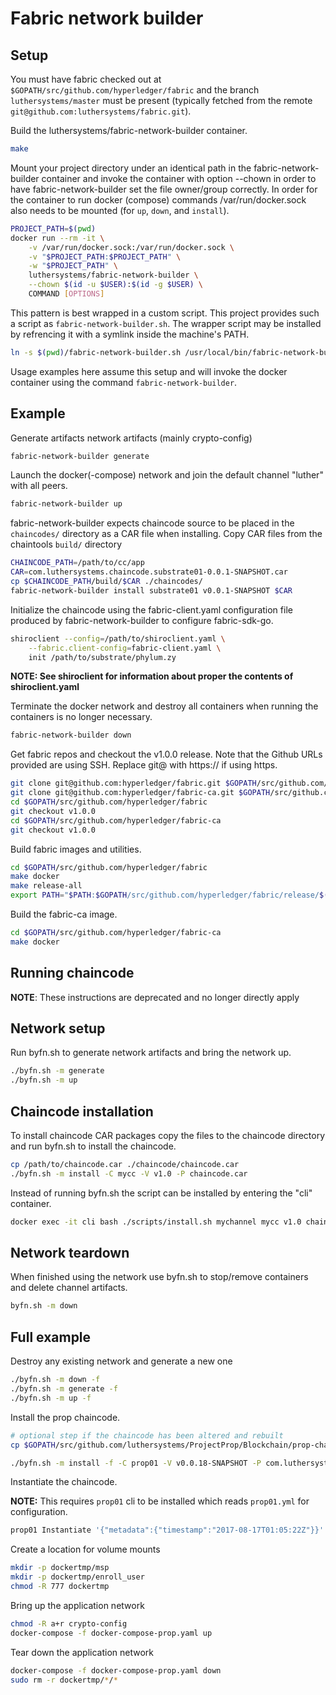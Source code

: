 # Fabric network builder

## Setup

You must have fabric checked out at `$GOPATH/src/github.com/hyperledger/fabric`
and the branch `luthersystems/master` must be present (typically fetched from
the remote `git@github.com:luthersystems/fabric.git`).

Build the luthersystems/fabric-network-builder container.

```bash
make
```

Mount your project directory under an identical path in the
fabric-network-builder container and invoke the container with option --chown
in order to have fabric-network-builder set the file owner/group correctly. In
order for the container to run docker (compose) commands /var/run/docker.sock
also needs to be mounted (for `up`, `down`, and `install`).

```sh
PROJECT_PATH=$(pwd)
docker run --rm -it \
    -v /var/run/docker.sock:/var/run/docker.sock \
    -v "$PROJECT_PATH:$PROJECT_PATH" \
    -w "$PROJECT_PATH" \
    luthersystems/fabric-network-builder \
    --chown $(id -u $USER):$(id -g $USER) \
    COMMAND [OPTIONS]
```

This pattern is best wrapped in a custom script. This project provides such a
script as `fabric-network-builder.sh`. The wrapper script may be installed by
refrencing it with a symlink inside the machine's PATH.

```bash
ln -s $(pwd)/fabric-network-builder.sh /usr/local/bin/fabric-network-builder
```

Usage examples here assume this setup and will invoke the docker container
using the command `fabric-network-builder`.

## Example

Generate artifacts network artifacts (mainly crypto-config)

```sh
fabric-network-builder generate
```

Launch the docker(-compose) network and join the default channel "luther" with
all peers.

```sh
fabric-network-builder up
```

fabric-network-builder expects chaincode source to be placed in the
`chaincodes/` directory as a CAR file when installing. Copy CAR files from
the chaintools `build/` directory

```sh
CHAINCODE_PATH=/path/to/cc/app
CAR=com.luthersystems.chaincode.substrate01-0.0.1-SNAPSHOT.car
cp $CHAINCODE_PATH/build/$CAR ./chaincodes/
fabric-network-builder install substrate01 v0.0.1-SNAPSHOT $CAR
```

Initialize the chaincode using the fabric-client.yaml configuration file
produced by fabric-network-builder to configure fabric-sdk-go.

```sh
shiroclient --config=/path/to/shiroclient.yaml \
    --fabric.client-config=fabric-client.yaml \
    init /path/to/substrate/phylum.zy
```

**NOTE:
See shiroclient for information about proper the contents of shiroclient.yaml**

Terminate the docker network and destroy all containers when running the
containers is no longer necessary.

```sh
fabric-network-builder down
```

Get fabric repos and checkout the v1.0.0 release.
Note that the Github URLs provided are using SSH. Replace git@ with https:// if using https.

```bash
git clone git@github.com:hyperledger/fabric.git $GOPATH/src/github.com/hyperledger/fabric
git clone git@github.com:hyperledger/fabric-ca.git $GOPATH/src/github.com/hyperledger/fabric-ca
cd $GOPATH/src/github.com/hyperledger/fabric
git checkout v1.0.0
cd $GOPATH/src/github.com/hyperledger/fabric-ca
git checkout v1.0.0
```

Build fabric images and utilities.

```bash
cd $GOPATH/src/github.com/hyperledger/fabric
make docker
make release-all
export PATH="$PATH:$GOPATH/src/github.com/hyperledger/fabric/release/$(go env GOOS)-$(go env GOARCH)/bin"
```

Build the fabric-ca image.

```bash
cd $GOPATH/src/github.com/hyperledger/fabric-ca
make docker
```

## Running chaincode

**NOTE**: These instructions are deprecated and no longer directly apply

## Network setup

Run byfn.sh to generate network artifacts and bring the network up.

```bash
./byfn.sh -m generate
./byfn.sh -m up
```

## Chaincode installation

To install chaincode CAR packages copy the files to the chaincode directory and
run byfn.sh to install the chaincode.

```bash
cp /path/to/chaincode.car ./chaincode/chaincode.car
./byfn.sh -m install -C mycc -V v1.0 -P chaincode.car
```

Instead of running byfn.sh the script can be installed by entering the "cli"
container.

```bash
docker exec -it cli bash ./scripts/install.sh mychannel mycc v1.0 chaincode.car
```

## Network teardown

When finished using the network use byfn.sh to stop/remove containers and
delete channel artifacts.

```bash
byfn.sh -m down
```

## Full example

Destroy any existing network and generate a new one

```bash
./byfn.sh -m down -f
./byfn.sh -m generate -f
./byfn.sh -m up -f
```

Install the prop chaincode.

```bash
# optional step if the chaincode has been altered and rebuilt
cp $GOPATH/src/github.com/luthersystems/ProjectProp/Blockchain/prop-chaincodes/prop01/app/build/com.luthersystems.chaincode.prop01-0.0.18-SNAPSHOT.car chaincode/

./byfn.sh -m install -f -C prop01 -V v0.0.18-SNAPSHOT -P com.luthersystems.chaincode.prop01-0.0.18-SNAPSHOT.car
```

Instantiate the chaincode.

**NOTE:** This requires `prop01` cli to be installed which reads `prop01.yml` for configuration.

```bash
prop01 Instantiate '{"metadata":{"timestamp":"2017-08-17T01:05:22Z"}}'
```

Create a location for volume mounts

```bash
mkdir -p dockertmp/msp
mkdir -p dockertmp/enroll_user
chmod -R 777 dockertmp
```

Bring up the application network

```bash
chmod -R a+r crypto-config
docker-compose -f docker-compose-prop.yaml up
```

Tear down the application network

```bash
docker-compose -f docker-compose-prop.yaml down
sudo rm -r dockertmp/*/*
```
